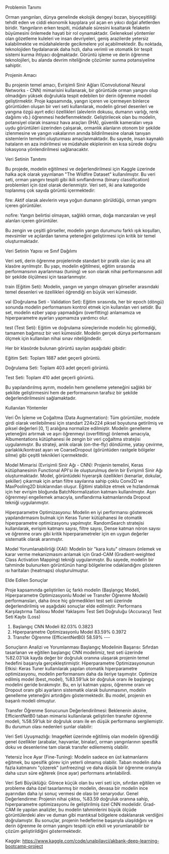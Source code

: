 Problemin Tanımı

Orman yangınları, dünya genelinde ekolojik dengeyi bozan, biyoçeşitliliği tehdit eden ve ciddi ekonomik kayıplara yol açan en yıkıcı doğal afetlerden biridir. Yangınların erken tespiti, müdahale süresini kısaltarak felaketin büyümesini önlemede hayati bir rol oynamaktadır. Geleneksel yöntemler olan gözetleme kuleleri ve insan devriyeleri, geniş arazilerde yetersiz kalabilmekte ve müdahalelerde gecikmelere yol açabilmektedir. Bu noktada, teknolojiden faydalanarak daha hızlı, daha verimli ve otomatik bir tespit sistemi kurma ihtiyacı doğmaktadır. Görüntü işleme ve derin öğrenme teknolojileri, bu alanda devrim niteliğinde çözümler sunma potansiyeline sahiptir.



Projenin Amacı

Bu projenin temel amacı, Evrişimli Sinir Ağları (Convolutional Neural Networks - CNN) mimarisini kullanarak, bir görüntüde orman yangını olup olmadığını yüksek doğrulukla tespit edebilen bir derin öğrenme modeli geliştirmektir. Proje kapsamında, yangın içeren ve içermeyen binlerce görüntüden oluşan bir veri seti kullanılarak, modelin görsel desenleri ve yangına özgü ayırt edici özellikleri (alevlerin dokusu, dumanın varlığı, renk dağılımı vb.) öğrenmesi hedeflenmektedir. Geliştirilecek olan bu modelin, potansiyel olarak insansız hava araçları (İHA), güvenlik kameraları veya uydu görüntüleri üzerinden çalışarak, ormanlık alanların otonom bir şekilde izlenmesine ve yangın vakalarının anında bildirilmesine olanak tanıyan sistemlerin temelini oluşturması amaçlanmaktadır. Bu sayede, insan kaynaklı hataların en aza indirilmesi ve müdahale ekiplerinin en kısa sürede doğru lokasyona yönlendirilmesi sağlanacaktır.


Veri Setinin Tanıtımı

Bu projede, modelin eğitilmesi ve değerlendirilmesi için Kaggle üzerinde halka açık olarak yayınlanan "The Wildfire Dataset" kullanılmıştır. Bu veri seti, orman yangını tespiti gibi ikili sınıflandırma (binary classification) problemleri için özel olarak derlenmiştir. Veri seti, iki ana kategoride toplanmış çok sayıda görüntü içermektedir:

fire: Aktif olarak alevlerin veya yoğun dumanın görüldüğü, orman yangını içeren görüntüler.

nofire: Yangın belirtisi olmayan, sağlıklı orman, doğa manzaraları ve yeşil alanları içeren görüntüler.

Bu zengin ve çeşitli görseller, modelin yangın durumunu farklı ışık koşulları, mevsimler ve açılardan tanıma yeteneğini geliştirmesi için kritik bir temel oluşturmaktadır.



Veri Setinin Yapısı ve Sınıf Dağılımı

Veri seti, derin öğrenme projelerinde standart bir pratik olan üç ana alt klasöre ayrılmıştır. Bu yapı, modelin eğitilmesi, eğitim sırasında performansının ayarlanması (tuning) ve son olarak nihai performansının adil bir şekilde ölçülmesi için tasarlanmıştır.

train (Eğitim Seti): Modelin, yangın ve yangın olmayan görseller arasındaki temel desenleri ve özellikleri öğrendiği en büyük veri kümesidir.

val (Doğrulama Seti - Validation Set): Eğitim sırasında, her bir epoch (döngü) sonunda modelin performansını kontrol etmek için kullanılan veri setidir. Bu set, modelin ezber yapıp yapmadığını (overfitting) anlamamıza ve hiperparametre ayarları yapmamıza yardımcı olur.

test (Test Seti): Eğitim ve doğrulama süreçlerinde modelin hiç görmediği, tamamen bağımsız bir veri kümesidir. Modelin gerçek dünya performansını ölçmek için kullanılan nihai sınav niteliğindedir.

Her bir klasörde bulunan görüntü sayıları aşağıdaki gibidir:

Eğitim Seti: Toplam 1887 adet geçerli görüntü.

Doğrulama Seti: Toplam 403 adet geçerli görüntü.

Test Seti: Toplam 410 adet geçerli görüntü.

Bu yapılandırılmış ayrım, modelin hem genelleme yeteneğini sağlıklı bir şekilde geliştirmesini hem de performansının tarafsız bir şekilde değerlendirilmesini sağlamaktadır.


Kullanılan Yöntemler

Veri Ön İşleme ve Çoğaltma (Data Augmentation):
Tüm görüntüler, modele girdi olarak verilebilmesi için standart 224x224 piksel boyutuna getirilmiş ve piksel değerleri [0, 1] aralığına normalize edilmiştir.
Modelin genelleme yeteneğini artırmak ve aşırı öğrenmeyi (overfitting) önlemek amacıyla, Albumentations kütüphanesi ile zengin bir veri çoğaltma stratejisi uygulanmıştır. Bu strateji, anlık olarak (on-the-fly) döndürme, yatay çevirme, parlaklık/kontrast ayarı ve CoarseDropout (görüntüden rastgele bölgeler silme) gibi çeşitli teknikleri içermektedir.

Model Mimarisi (Evrişimli Sinir Ağı - CNN):
Projenin temelini, Keras kütüphanesinin Functional API'si ile oluşturulmuş derin bir Evrişimli Sinir Ağı oluşturmaktadır.
Model, görüntüdeki hiyerarşik özellikleri (kenarlar, dokular, şekiller) çıkarmak için artan filtre sayılarına sahip çoklu Conv2D ve MaxPooling2D bloklarından oluşur.
Eğitimi stabilize etmek ve hızlandırmak için her evrişim bloğunda BatchNormalization katmanı kullanılmıştır.
Aşırı öğrenmeyi engellemek amacıyla, sınıflandırma katmanlarında Dropout tekniği uygulanmıştır.

Hiperparametre Optimizasyonu:
Modelin en iyi performansı gösterecek yapılandırmasını bulmak için Keras Tuner kütüphanesi ile otomatik hiperparametre optimizasyonu yapılmıştır.
RandomSearch stratejisi kullanılarak, evrişim katmanı sayısı, filtre sayısı, Dense katman nöron sayısı ve öğrenme oranı gibi kritik hiperparametreler için en uygun değerler sistematik olarak aranmıştır.

Model Yorumlanabilirliği (XAI):
Modelin bir "kara kutu" olmasını önlemek ve karar verme mekanizmasını anlamak için Grad-CAM (Gradient-weighted Class Activation Mapping) tekniği uygulanmıştır. Bu sayede, modelin bir tahminde bulunurken görüntünün hangi bölgelerine odaklandığını gösteren ısı haritaları (heatmaps) oluşturulmuştur.


Elde Edilen Sonuçlar

Proje kapsamında geliştirilen üç farklı modelin (Başlangıç Modeli, Hiperparametre Optimizasyonlu Model ve Transfer Öğrenme Modeli) performansları, daha önce hiç görmedikleri test seti üzerinde değerlendirilmiş ve aşağıdaki sonuçlar elde edilmiştir.
Performans Karşılaştırma Tablosu
Model Yaklaşımı	Test Seti Doğruluğu (Accuracy)	Test Seti Kaybı (Loss)
1. Başlangıç CNN Modeli	82.03%	0.3823
2. Hiperparametre Optimizasyonlu Model	83.59%	0.3972
3. Transfer Öğrenme (EfficientNetB0)	58.59%	---

   
Sonuçların Analizi ve Yorumlanması
Başlangıç Modelinin Başarısı: Sıfırdan tasarlanan ve eğitilen başlangıç CNN modelimiz, test seti üzerinde %82.03'lük kayda değer bir doğruluk oranına ulaşarak projenin temel hedefini başarıyla gerçekleştirmiştir.
Hiperparametre Optimizasyonunun Etkisi: Keras Tuner kullanılarak yapılan otomatik hiperparametre optimizasyonu, modelin performansını daha da ileriye taşımıştır. Optimize edilmiş model (best_model), %83.59'luk bir doğruluk oranı ile başlangıç modelini geride bırakmıştır. Bu, en iyi katman yapısı, öğrenme oranı ve Dropout oranı gibi ayarların sistematik olarak bulunmasının, modelin genelleme yeteneğini artırdığını göstermektedir. Bu model, projenin en başarılı modeli olmuştur.

Transfer Öğrenme Sonucunun Değerlendirilmesi: Beklenenin aksine, EfficientNetB0 taban mimarisi kullanılarak geliştirilen transfer öğrenme modeli, %58.59'luk bir doğruluk oranı ile en düşük performansı sergilemiştir. Bu durumun olası nedenleri şunlar olabilir:

Veri Seti Uyuşmazlığı: ImageNet üzerinde eğitilmiş olan modelin öğrendiği genel özellikler (arabalar, hayvanlar, binalar), orman yangınlarının spesifik doku ve desenlerine tam olarak transfer edilememiş olabilir.

Yetersiz İnce Ayar (Fine-Tuning): Modelin sadece en üst katmanlarını eğitmek, bu spesifik görev için yeterli olmamış olabilir. Taban modelin daha fazla katmanını "çözerek" (unfreezing) ve daha düşük bir öğrenme oranıyla daha uzun süre eğiterek (ince ayar) performans artırılabilirdi.

Veri Seti Büyüklüğü: Görece küçük olan bu veri seti için, sıfırdan eğitilen ve probleme daha özel tasarlanmış bir modelin, devasa bir modelin ince ayarından daha iyi sonuç vermesi de olası bir senaryodur.
Genel Değerlendirme: Projenin nihai çıktısı, %83.59 doğruluk oranına sahip, hiperparametre optimizasyonu ile geliştirilmiş özel CNN modelidir. Grad-CAM ile yapılan analizler, bu modelin tahminlerini büyük ölçüde görüntülerdeki alev ve duman gibi mantıksal bölgelere odaklanarak verdiğini doğrulamıştır. Bu sonuçlar, projenin hedeflerine başarıyla ulaşıldığını ve derin öğrenme ile orman yangını tespiti için etkili ve yorumlanabilir bir çözüm geliştirildiğini göstermektedir.

Kaggle:
https://www.kaggle.com/code/unalpilavci/akbank-deep-learning-bootcamp-project
